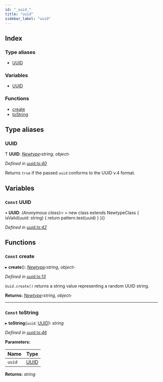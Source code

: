```yaml
---
id: "_uuid_"
title: "uuid"
sidebar_label: "uuid"
---
```


## Index

### Type aliases

* [UUID](_uuid_.md#uuid)

### Variables

* [UUID](_uuid_.md#const-uuid)

### Functions

* [create](_uuid_.md#const-create)
* [toString](_uuid_.md#const-tostring)

## Type aliases

###  UUID

Ƭ **UUID**: *[Newtype](../interfaces/_newtype_.newtype.md)‹string, object›*

*Defined in [uuid.ts:40](https://github.com/fponticelli/tempo/blob/master/std/src/uuid.ts#L40)*

Returns `true` if the passed `uuid` conforms to the UUID v.4 format.

## Variables

### `Const` UUID

• **UUID**: *(Anonymous class)‹›* = new class extends NewtypeClass<UUID> {
  isValid(uuid: string) { return pattern.test(uuid) }
}()

*Defined in [uuid.ts:42](https://github.com/fponticelli/tempo/blob/master/std/src/uuid.ts#L42)*

## Functions

### `Const` create

▸ **create**(): *[Newtype](../interfaces/_newtype_.newtype.md)‹string, object›*

*Defined in [uuid.ts:13](https://github.com/fponticelli/tempo/blob/master/std/src/uuid.ts#L13)*

`Uuid.create()` returns a string value representing a random UUID string.

**Returns:** *[Newtype](../interfaces/_newtype_.newtype.md)‹string, object›*

___

### `Const` toString

▸ **toString**(`uuid`: [UUID](_uuid_.md#uuid)): *string*

*Defined in [uuid.ts:46](https://github.com/fponticelli/tempo/blob/master/std/src/uuid.ts#L46)*

**Parameters:**

Name | Type |
------ | ------ |
`uuid` | [UUID](_uuid_.md#uuid) |

**Returns:** *string*
